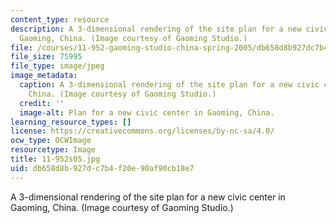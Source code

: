 ```yaml
---
content_type: resource
description: A 3-dimensional rendering of the site plan for a new civic center in
  Gaoming, China. (Image courtesy of Gaoming Studio.)
file: /courses/11-952-gaoming-studio-china-spring-2005/db658d8b927dc7b4f20e90af90cb18e7_11-952s05.jpg
file_size: 75995
file_type: image/jpeg
image_metadata:
  caption: A 3-dimensional rendering of the site plan for a new civic center in Gaoming,
    China. (Image courtesy of Gaoming Studio.)
  credit: ''
  image-alt: Plan for a new civic center in Gaoming, China.
learning_resource_types: []
license: https://creativecommons.org/licenses/by-nc-sa/4.0/
ocw_type: OCWImage
resourcetype: Image
title: 11-952s05.jpg
uid: db658d8b-927d-c7b4-f20e-90af90cb18e7
---
```

A 3-dimensional rendering of the site plan for a new civic center in Gaoming, China. (Image courtesy of Gaoming Studio.)